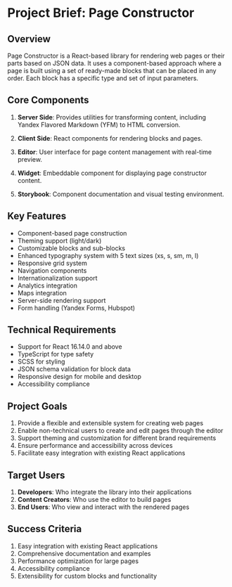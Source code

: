 # Project Brief: Page Constructor

## Overview

Page Constructor is a React-based library for rendering web pages or their parts based on JSON data. It uses a component-based approach where a page is built using a set of ready-made blocks that can be placed in any order. Each block has a specific type and set of input parameters.

## Core Components

1. **Server Side**: Provides utilities for transforming content, including Yandex Flavored Markdown (YFM) to HTML conversion.

2. **Client Side**: React components for rendering blocks and pages.

3. **Editor**: User interface for page content management with real-time preview.

4. **Widget**: Embeddable component for displaying page constructor content.

5. **Storybook**: Component documentation and visual testing environment.

## Key Features

- Component-based page construction
- Theming support (light/dark)
- Customizable blocks and sub-blocks
- Enhanced typography system with 5 text sizes (xs, s, sm, m, l)
- Responsive grid system
- Navigation components
- Internationalization support
- Analytics integration
- Maps integration
- Server-side rendering support
- Form handling (Yandex Forms, Hubspot)

## Technical Requirements

- Support for React 16.14.0 and above
- TypeScript for type safety
- SCSS for styling
- JSON schema validation for block data
- Responsive design for mobile and desktop
- Accessibility compliance

## Project Goals

1. Provide a flexible and extensible system for creating web pages
2. Enable non-technical users to create and edit pages through the editor
3. Support theming and customization for different brand requirements
4. Ensure performance and accessibility across devices
5. Facilitate easy integration with existing React applications

## Target Users

1. **Developers**: Who integrate the library into their applications
2. **Content Creators**: Who use the editor to build pages
3. **End Users**: Who view and interact with the rendered pages

## Success Criteria

1. Easy integration with existing React applications
2. Comprehensive documentation and examples
3. Performance optimization for large pages
4. Accessibility compliance
5. Extensibility for custom blocks and functionality

